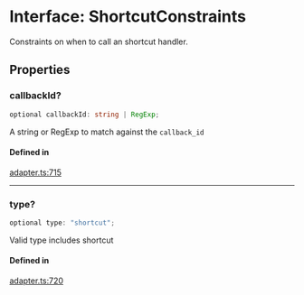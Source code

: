 # Interface: ShortcutConstraints

Constraints on when to call an shortcut handler.

## Properties

### callbackId?

```ts
optional callbackId: string | RegExp;
```

A string or RegExp to match against the `callback_id`

#### Defined in

[adapter.ts:715](https://github.com/slackapi/node-slack-sdk/blob/c15385ef93ccdde9702f52f7d1f445999203d794/packages/interactive-messages/src/adapter.ts#L715)

***

### type?

```ts
optional type: "shortcut";
```

Valid type includes shortcut

#### Defined in

[adapter.ts:720](https://github.com/slackapi/node-slack-sdk/blob/c15385ef93ccdde9702f52f7d1f445999203d794/packages/interactive-messages/src/adapter.ts#L720)
